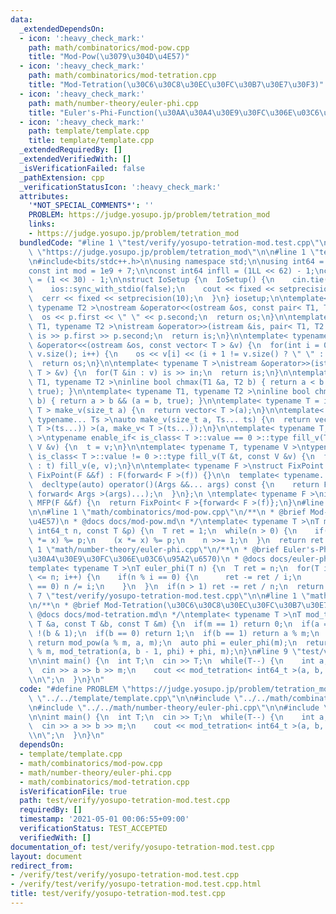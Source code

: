 ```yaml
---
data:
  _extendedDependsOn:
  - icon: ':heavy_check_mark:'
    path: math/combinatorics/mod-pow.cpp
    title: "Mod-Pow(\u3079\u304D\u4E57)"
  - icon: ':heavy_check_mark:'
    path: math/combinatorics/mod-tetration.cpp
    title: "Mod-Tetration(\u30C6\u30C8\u30EC\u30FC\u30B7\u30E7\u30F3)"
  - icon: ':heavy_check_mark:'
    path: math/number-theory/euler-phi.cpp
    title: "Euler's-Phi-Function(\u30AA\u30A4\u30E9\u30FC\u306E\u03C6\u95A2\u6570)"
  - icon: ':heavy_check_mark:'
    path: template/template.cpp
    title: template/template.cpp
  _extendedRequiredBy: []
  _extendedVerifiedWith: []
  _isVerificationFailed: false
  _pathExtension: cpp
  _verificationStatusIcon: ':heavy_check_mark:'
  attributes:
    '*NOT_SPECIAL_COMMENTS*': ''
    PROBLEM: https://judge.yosupo.jp/problem/tetration_mod
    links:
    - https://judge.yosupo.jp/problem/tetration_mod
  bundledCode: "#line 1 \"test/verify/yosupo-tetration-mod.test.cpp\"\n#define PROBLEM\
    \ \"https://judge.yosupo.jp/problem/tetration_mod\"\n\n#line 1 \"template/template.cpp\"\
    \n#include<bits/stdc++.h>\n\nusing namespace std;\n\nusing int64 = long long;\n\
    const int mod = 1e9 + 7;\n\nconst int64 infll = (1LL << 62) - 1;\nconst int inf\
    \ = (1 << 30) - 1;\n\nstruct IoSetup {\n  IoSetup() {\n    cin.tie(nullptr);\n\
    \    ios::sync_with_stdio(false);\n    cout << fixed << setprecision(10);\n  \
    \  cerr << fixed << setprecision(10);\n  }\n} iosetup;\n\ntemplate< typename T1,\
    \ typename T2 >\nostream &operator<<(ostream &os, const pair< T1, T2 >& p) {\n\
    \  os << p.first << \" \" << p.second;\n  return os;\n}\n\ntemplate< typename\
    \ T1, typename T2 >\nistream &operator>>(istream &is, pair< T1, T2 > &p) {\n \
    \ is >> p.first >> p.second;\n  return is;\n}\n\ntemplate< typename T >\nostream\
    \ &operator<<(ostream &os, const vector< T > &v) {\n  for(int i = 0; i < (int)\
    \ v.size(); i++) {\n    os << v[i] << (i + 1 != v.size() ? \" \" : \"\");\n  }\n\
    \  return os;\n}\n\ntemplate< typename T >\nistream &operator>>(istream &is, vector<\
    \ T > &v) {\n  for(T &in : v) is >> in;\n  return is;\n}\n\ntemplate< typename\
    \ T1, typename T2 >\ninline bool chmax(T1 &a, T2 b) { return a < b && (a = b,\
    \ true); }\n\ntemplate< typename T1, typename T2 >\ninline bool chmin(T1 &a, T2\
    \ b) { return a > b && (a = b, true); }\n\ntemplate< typename T = int64 >\nvector<\
    \ T > make_v(size_t a) {\n  return vector< T >(a);\n}\n\ntemplate< typename T,\
    \ typename... Ts >\nauto make_v(size_t a, Ts... ts) {\n  return vector< decltype(make_v<\
    \ T >(ts...)) >(a, make_v< T >(ts...));\n}\n\ntemplate< typename T, typename V\
    \ >\ntypename enable_if< is_class< T >::value == 0 >::type fill_v(T &t, const\
    \ V &v) {\n  t = v;\n}\n\ntemplate< typename T, typename V >\ntypename enable_if<\
    \ is_class< T >::value != 0 >::type fill_v(T &t, const V &v) {\n  for(auto &e\
    \ : t) fill_v(e, v);\n}\n\ntemplate< typename F >\nstruct FixPoint : F {\n  explicit\
    \ FixPoint(F &&f) : F(forward< F >(f)) {}\n\n  template< typename... Args >\n\
    \  decltype(auto) operator()(Args &&... args) const {\n    return F::operator()(*this,\
    \ forward< Args >(args)...);\n  }\n};\n \ntemplate< typename F >\ninline decltype(auto)\
    \ MFP(F &&f) {\n  return FixPoint< F >{forward< F >(f)};\n}\n#line 4 \"test/verify/yosupo-tetration-mod.test.cpp\"\
    \n\n#line 1 \"math/combinatorics/mod-pow.cpp\"\n/**\n * @brief Mod-Pow(\u3079\u304D\
    \u4E57)\n * @docs docs/mod-pow.md\n */\ntemplate< typename T >\nT mod_pow(T x,\
    \ int64_t n, const T &p) {\n  T ret = 1;\n  while(n > 0) {\n    if(n & 1) (ret\
    \ *= x) %= p;\n    (x *= x) %= p;\n    n >>= 1;\n  }\n  return ret % p;\n}\n#line\
    \ 1 \"math/number-theory/euler-phi.cpp\"\n/**\n * @brief Euler's-Phi-Function(\u30AA\
    \u30A4\u30E9\u30FC\u306E\u03C6\u95A2\u6570)\n * @docs docs/euler-phi.md\n */\n\
    template< typename T >\nT euler_phi(T n) {\n  T ret = n;\n  for(T i = 2; i * i\
    \ <= n; i++) {\n    if(n % i == 0) {\n      ret -= ret / i;\n      while(n % i\
    \ == 0) n /= i;\n    }\n  }\n  if(n > 1) ret -= ret / n;\n  return ret;\n}\n#line\
    \ 7 \"test/verify/yosupo-tetration-mod.test.cpp\"\n\n#line 1 \"math/combinatorics/mod-tetration.cpp\"\
    \n/**\n * @brief Mod-Tetration(\u30C6\u30C8\u30EC\u30FC\u30B7\u30E7\u30F3)\n *\
    \ @docs docs/mod-tetration.md\n */\ntemplate< typename T >\nT mod_tetration(const\
    \ T &a, const T &b, const T &m) {\n  if(m == 1) return 0;\n  if(a == 0) return\
    \ !(b & 1);\n  if(b == 0) return 1;\n  if(b == 1) return a % m;\n  if(b == 2)\
    \ return mod_pow(a % m, a, m);\n  auto phi = euler_phi(m);\n  return mod_pow(a\
    \ % m, mod_tetration(a, b - 1, phi) + phi, m);\n}\n#line 9 \"test/verify/yosupo-tetration-mod.test.cpp\"\
    \n\nint main() {\n  int T;\n  cin >> T;\n  while(T--) {\n    int a, b, m;\n  \
    \  cin >> a >> b >> m;\n    cout << mod_tetration< int64_t >(a, b, m) % m << \"\
    \\n\";\n  }\n}\n"
  code: "#define PROBLEM \"https://judge.yosupo.jp/problem/tetration_mod\"\n\n#include\
    \ \"../../template/template.cpp\"\n\n#include \"../../math/combinatorics/mod-pow.cpp\"\
    \n#include \"../../math/number-theory/euler-phi.cpp\"\n\n#include \"../../math/combinatorics/mod-tetration.cpp\"\
    \n\nint main() {\n  int T;\n  cin >> T;\n  while(T--) {\n    int a, b, m;\n  \
    \  cin >> a >> b >> m;\n    cout << mod_tetration< int64_t >(a, b, m) % m << \"\
    \\n\";\n  }\n}\n"
  dependsOn:
  - template/template.cpp
  - math/combinatorics/mod-pow.cpp
  - math/number-theory/euler-phi.cpp
  - math/combinatorics/mod-tetration.cpp
  isVerificationFile: true
  path: test/verify/yosupo-tetration-mod.test.cpp
  requiredBy: []
  timestamp: '2021-05-01 00:06:55+09:00'
  verificationStatus: TEST_ACCEPTED
  verifiedWith: []
documentation_of: test/verify/yosupo-tetration-mod.test.cpp
layout: document
redirect_from:
- /verify/test/verify/yosupo-tetration-mod.test.cpp
- /verify/test/verify/yosupo-tetration-mod.test.cpp.html
title: test/verify/yosupo-tetration-mod.test.cpp
---
```

